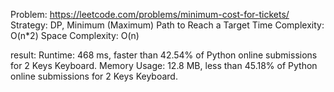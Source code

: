 Problem: https://leetcode.com/problems/minimum-cost-for-tickets/
Strategy: DP, Minimum (Maximum) Path to Reach a Target
Time Complexity: O(n*2)
Space Complexity: O(n)

result:
Runtime: 468 ms, faster than 42.54% of Python online submissions for 2 Keys Keyboard.
Memory Usage: 12.8 MB, less than 45.18% of Python online submissions for 2 Keys Keyboard.
